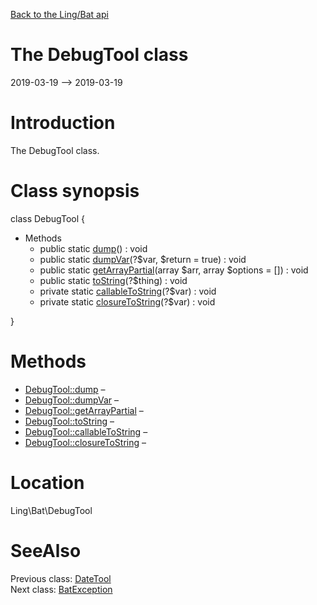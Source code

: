 [Back to the Ling/Bat api](https://github.com/lingtalfi/Bat/blob/master/doc/api/Ling/Bat.md)



The DebugTool class
================
2019-03-19 --> 2019-03-19






Introduction
============

The DebugTool class.



Class synopsis
==============


class <span class="pl-k">DebugTool</span>  {

- Methods
    - public static [dump](https://github.com/lingtalfi/Bat/blob/master/doc/api/Ling/Bat/DebugTool/dump.md)() : void
    - public static [dumpVar](https://github.com/lingtalfi/Bat/blob/master/doc/api/Ling/Bat/DebugTool/dumpVar.md)(?$var, $return = true) : void
    - public static [getArrayPartial](https://github.com/lingtalfi/Bat/blob/master/doc/api/Ling/Bat/DebugTool/getArrayPartial.md)(array $arr, array $options = []) : void
    - public static [toString](https://github.com/lingtalfi/Bat/blob/master/doc/api/Ling/Bat/DebugTool/toString.md)(?$thing) : void
    - private static [callableToString](https://github.com/lingtalfi/Bat/blob/master/doc/api/Ling/Bat/DebugTool/callableToString.md)(?$var) : void
    - private static [closureToString](https://github.com/lingtalfi/Bat/blob/master/doc/api/Ling/Bat/DebugTool/closureToString.md)(?$var) : void

}






Methods
==============

- [DebugTool::dump](https://github.com/lingtalfi/Bat/blob/master/doc/api/Ling/Bat/DebugTool/dump.md) &ndash; 
- [DebugTool::dumpVar](https://github.com/lingtalfi/Bat/blob/master/doc/api/Ling/Bat/DebugTool/dumpVar.md) &ndash; 
- [DebugTool::getArrayPartial](https://github.com/lingtalfi/Bat/blob/master/doc/api/Ling/Bat/DebugTool/getArrayPartial.md) &ndash; 
- [DebugTool::toString](https://github.com/lingtalfi/Bat/blob/master/doc/api/Ling/Bat/DebugTool/toString.md) &ndash; 
- [DebugTool::callableToString](https://github.com/lingtalfi/Bat/blob/master/doc/api/Ling/Bat/DebugTool/callableToString.md) &ndash; 
- [DebugTool::closureToString](https://github.com/lingtalfi/Bat/blob/master/doc/api/Ling/Bat/DebugTool/closureToString.md) &ndash; 





Location
=============
Ling\Bat\DebugTool


SeeAlso
==============
Previous class: [DateTool](https://github.com/lingtalfi/Bat/blob/master/doc/api/Ling/Bat/DateTool.md)<br>Next class: [BatException](https://github.com/lingtalfi/Bat/blob/master/doc/api/Ling/Bat/Exception/BatException.md)<br>
